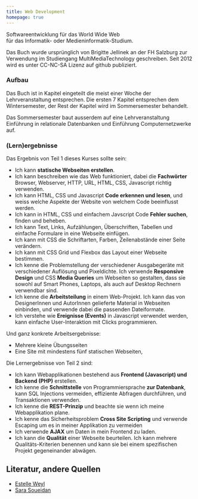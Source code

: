 ```yaml
--- 
title: Web Development
homepage: true
---
```


Softwareentwicklung für das World Wide Web <br>
für das Informatik- oder Medieninformatik-Studium.


Das Buch wurde ursprünglich von Brigitte Jellinek an der FH Salzburg
zur Verwendung im Studiengang MultiMediaTechnology geschreiben. Seit
2012 wird es unter CC-NC-SA Lizenz auf github publiziert. 

### Aufbau

Das Buch ist in Kapitel eingeteilt die meist einer Woche der Lehrveranstaltung
entsprechen.  Die ersten 7 Kapitel entsprechen dem Wintersemester, der Rest
der Kapitel wird im Sommersemester behandelt. 

Das Sommersemester baut ausserdem auf eine Lehrveranstaltung Einführung in relationale Datenbanken 
und Einführung Computernetzwerke auf.

### (Lern)ergebnisse 

Das Ergebnis von Teil 1 dieses Kurses sollte sein:

* Ich kann **statische Webseiten erstellen**.
* Ich kann beschreiben wie das Web funktioniert, dabei die **Fachwörter** Browser, Webserver, HTTP, URL, HTML, CSS, Javascript richtig verwenden.
* Ich kann HTML, CSS und Javascript **Code erkennen und lesen**, und weiss welche Aspekte der Website von welchem Code beeinflusst werden.
* Ich kann in HTML, CSS und einfachem Javscript Code **Fehler suchen**, finden und beheben.
* Ich kann Text, Links, Aufzählungen, Überschriften, Tabellen und einfache Formulare in eine Webseite einfügen.
* Ich kann mit CSS die Schriftarten, Farben, Zeilenabstände einer Seite verändern.
* Ich kann mit CSS Grid und Flexbox das Layout einer Webseite bestimmen.
* Ich kenne die Problemstellung der verschiedener Ausgabegeräte mit verschiedener Auflösung und Pixeldichte. Ich verwende **Responsive Design** und CSS **Media Queries** um Webseiten so gestalten, dass sie sowohl auf Smart Phones, Laptops, als auch auf Desktop Rechnern verwendbar sind. 
* Ich kenne die **Arbeitsteilung** in einem Web-Projekt. Ich kann das von DesignerInnen und AutorInnen gelieferte Material in Webseiten einbinden, und verwende dabei die passenden Dateiformate.
* Ich verstehe wie **Ereignisse (Events)** in Javascript verwendet werden, kann einfache User-Interaktion mit Clicks programmieren.


Und ganz konkrete Arbeitsergebnisse:

* Mehrere kleine Übungsseiten
* Eine Site mit mindestens fünf statischen Webseiten, 


Die Lernergebnisse von Teil 2 sind:

* Ich kann Webapplikationen bestehend aus **Frontend (Javascript) und Backend (PHP)** erstellen.
* Ich kenne die **Schnittstelle** von Programmiersprache **zur Datenbank**, kann SQL Injections vermeiden, effiziente Abfragen durchführen, und Transaktionen verwenden.
* Ich kenne die **REST-Prinzip** und beachte sie wenn ich meine Webapplikation plane.
* Ich kenne das Sicherheitsproblem  **Cross Site Scripting** und verwende Escaping um es in meiner Applikation zu vermeiden
* Ich verwende **AJAX** um Daten in mein Frontend zu laden. 
* Ich kann die **Qualität** einer Webseite beurteilen. Ich kann mehrere Qualitäts-Kriterien benennen und kann sie bei einem spezifischen Projekt gegeneinander abwägen.




## Literatur, andere Quellen

* [Estelle Weyl](http://estelle.github.io/)
* [Sara Soueidan](http://www.sarasoueidan.com/article-archives/)

